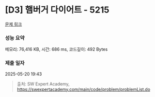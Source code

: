 # [D3] 햄버거 다이어트 - 5215 

[문제 링크](https://swexpertacademy.com/main/code/problem/problemDetail.do?contestProbId=AWT-lPB6dHUDFAVT) 

### 성능 요약

메모리: 76,416 KB, 시간: 686 ms, 코드길이: 492 Bytes

### 제출 일자

2025-05-20 19:43



> 출처: SW Expert Academy, https://swexpertacademy.com/main/code/problem/problemList.do